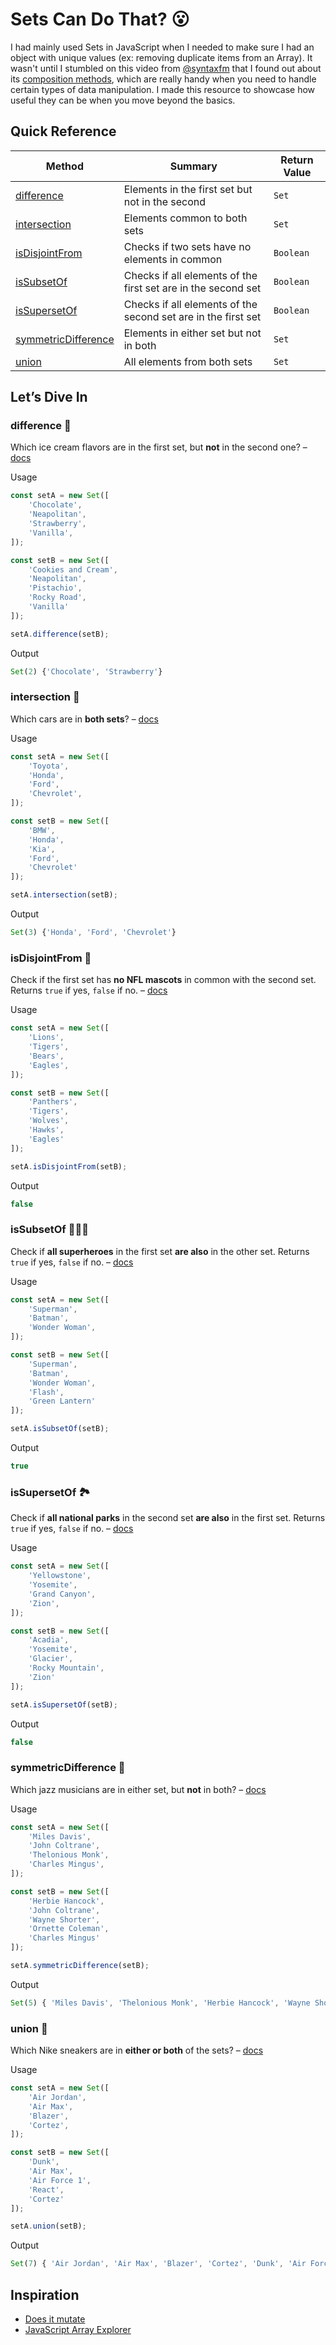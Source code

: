 # Sets Can Do That? 😮

I had mainly used Sets in JavaScript when I needed to make sure I had an object with unique values (ex: removing duplicate items from an Array). It wasn't until I stumbled on this video from [@syntaxfm](https://youtu.be/De6JOU9yaGM) that I found out about its [composition methods](https://developer.mozilla.org/en-US/docs/Web/JavaScript/Reference/Global_Objects/Set#set_composition), which are really handy when you need to handle certain types of data manipulation. I made this resource to showcase how useful they can be when you move beyond the basics.

## Quick Reference

| Method | Summary | Return Value |
|--------|---------|--------------|
| [difference](#difference-) | Elements in the first set but not in the second | `Set` |
| [intersection](#intersection-) | Elements common to both sets | `Set` |
| [isDisjointFrom](#isDisjointFrom-) | Checks if two sets have no elements in common | `Boolean` |
| [isSubsetOf](#isSubsetOf-) | Checks if all elements of the first set are in the second set | `Boolean` |
| [isSupersetOf](#isSupersetOf-) | Checks if all elements of the second set are in the first set | `Boolean` |
| [symmetricDifference](#symmetricDifference-) | Elements in either set but not in both | `Set` |
| [union](#union-) | All elements from both sets | `Set` |

## Let’s Dive In

### difference 🍦

Which ice cream flavors are in the first set, but **not** in the second one? – [docs](https://developer.mozilla.org/en-US/docs/Web/JavaScript/Reference/Global_Objects/Set/difference)

Usage
```javascript
const setA = new Set([
    'Chocolate',
    'Neapolitan',
    'Strawberry',
    'Vanilla',
]);

const setB = new Set([
    'Cookies and Cream',
    'Neapolitan',
    'Pistachio',
    'Rocky Road',
    'Vanilla'
]);

setA.difference(setB);
```

Output
```javascript
Set(2) {'Chocolate', 'Strawberry'}
```

### intersection 🚗

Which cars are in **both sets**? – [docs](https://developer.mozilla.org/en-US/docs/Web/JavaScript/Reference/Global_Objects/Set/intersection)

Usage
```javascript
const setA = new Set([
    'Toyota',
    'Honda',
    'Ford',
    'Chevrolet',
]);

const setB = new Set([
    'BMW',
    'Honda',
    'Kia',
    'Ford',
    'Chevrolet'
]);

setA.intersection(setB);
```

Output
```javascript
Set(3) {'Honda', 'Ford', 'Chevrolet'}
```

### isDisjointFrom 🏈

Check if the first set has **no NFL mascots** in common with the second set. Returns `true` if yes, `false` if no.  – [docs](https://developer.mozilla.org/en-US/docs/Web/JavaScript/Reference/Global_Objects/Set/isDisjointFrom)

Usage
```javascript
const setA = new Set([
    'Lions',
    'Tigers',
    'Bears',
    'Eagles',
]);

const setB = new Set([
    'Panthers',
    'Tigers',
    'Wolves',
    'Hawks',
    'Eagles'
]);

setA.isDisjointFrom(setB);
```

Output
```javascript
false
```

### isSubsetOf 🦸🏽‍♀️

Check if **all superheroes** in the first set **are also** in the other set. Returns `true` if yes, `false` if no. – [docs](https://developer.mozilla.org/en-US/docs/Web/JavaScript/Reference/Global_Objects/Set/isSubsetOf)

Usage
```javascript
const setA = new Set([
    'Superman',
    'Batman',
    'Wonder Woman',
]);

const setB = new Set([
    'Superman',
    'Batman',
    'Wonder Woman',
    'Flash',
    'Green Lantern'
]);

setA.isSubsetOf(setB);
```

Output
```javascript
true
```

### isSupersetOf 🏞️

Check if **all national parks** in the second set **are also** in the first set. Returns `true` if yes, `false` if no. – [docs](https://developer.mozilla.org/en-US/docs/Web/JavaScript/Reference/Global_Objects/Set/isSupersetOf)

Usage
```javascript
const setA = new Set([
    'Yellowstone',
    'Yosemite',
    'Grand Canyon',
    'Zion',
]);

const setB = new Set([
    'Acadia',
    'Yosemite',
    'Glacier',
    'Rocky Mountain',
    'Zion'
]);

setA.isSupersetOf(setB);
```

Output
```javascript
false
```

### symmetricDifference 🎷

Which jazz musicians are in either set, but **not** in both? – [docs](https://developer.mozilla.org/en-US/docs/Web/JavaScript/Reference/Global_Objects/Set/symmetricDifference)

Usage
```javascript
const setA = new Set([
    'Miles Davis',
    'John Coltrane',
    'Thelonious Monk',
    'Charles Mingus',
]);

const setB = new Set([
    'Herbie Hancock',
    'John Coltrane',
    'Wayne Shorter',
    'Ornette Coleman',
    'Charles Mingus'
]);

setA.symmetricDifference(setB);
```

Output
```javascript
Set(5) { 'Miles Davis', 'Thelonious Monk', 'Herbie Hancock', 'Wayne Shorter', 'Ornette Coleman' }
```

### union 👟

Which Nike sneakers are in **either or both** of the sets? – [docs](https://developer.mozilla.org/en-US/docs/Web/JavaScript/Reference/Global_Objects/Set/union)

Usage
```javascript
const setA = new Set([
    'Air Jordan',
    'Air Max',
    'Blazer',
    'Cortez',
]);

const setB = new Set([
    'Dunk',
    'Air Max',
    'Air Force 1',
    'React',
    'Cortez'
]);

setA.union(setB);
```

Output
```javascript
Set(7) { 'Air Jordan', 'Air Max', 'Blazer', 'Cortez', 'Dunk', 'Air Force 1', 'React' }
```

## Inspiration

- [Does it mutate](https://doesitmutate.xyz)
- [JavaScript Array Explorer](https://codepen.io/sdras/full/gogVRX/)
